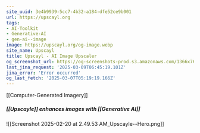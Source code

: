 ```yaml
---
site_uuid: 3e4b9939-5cc7-4b32-a184-dfe52ce9b001
url: https://upscayl.org
tags:
- AI-Toolkit
- Generative-AI
- gen-ai--image
image: https://upscayl.org/og-image.webp
site_name: Upscayl
title: Upscayl - AI Image Upscaler
og_screenshot_url: https://og-screenshots-prod.s3.amazonaws.com/1366x768/80/false/cfe28d1101cd81df250a1834fb0964fbccd0be95377182d9e281c3b3b69bc19c.jpeg
last_jina_request: '2025-03-09T06:45:19.101Z'
jina_error: 'Error occurred'
og_last_fetch: '2025-03-07T05:19:19.166Z'
---
```

[[Computer-Generated Imagery]]

##### [[Upscayle]] enhances images with [[Generative AI]]
![[Screenshot 2025-02-20 at 2.49.53 AM_Upscayle--Hero.png]]
